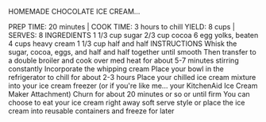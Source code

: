 HOMEMADE CHOCOLATE ICE CREAM…
 
PREP TIME: 20 minutes | COOK TIME: 3 hours to chill
YIELD: 8 cups | SERVES: 8
INGREDIENTS
1 1/3 cup sugar
2/3 cup cocoa
6 egg yolks, beaten
4 cups heavy cream
1 1/3 cup half and half
INSTRUCTIONS
Whisk the sugar, cocoa, eggs, and half and half together until smooth
Then transfer to a double broiler and cook over med heat for about 5-7 minutes stirring constantly
Incorporate the whipping cream
Place your bowl in the refrigerator to chill for about 2-3 hours
Place your chilled ice cream mixture into your ice cream freezer (or if you're like me... your KitchenAid Ice Cream Maker Attachment)
Churn for about 20 minutes or so or until firm
You can choose to eat your ice cream right away soft serve style or place the ice cream into reusable containers and freeze for later

